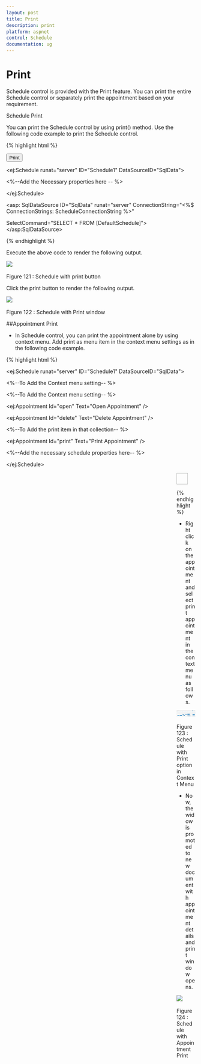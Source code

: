 ```yaml
---
layout: post
title: Print
description: print
platform: aspnet
control: Schedule
documentation: ug
---
```


# Print

Schedule control is provided with the Print feature. You can print the entire Schedule control or separately print the appointment based on your requirement.

Schedule Print

You can print the Schedule control by using print() method. Use the following code example to print the Schedule control.


{% highlight html %}




<div>

<input class="print" type="button" value="Print" />

<ej:Schedule runat="server" ID="Schedule1" DataSourceID="SqlData">

<%--Add the Necessary properties here -- %>

</ej:Schedule>

</div>

<asp: SqlDataSource ID="SqlData" runat="server" ConnectionString="<%$ ConnectionStrings: ScheduleConnectionString %>"

SelectCommand="SELECT * FROM [DefaultSchedule]"></asp:SqlDataSource>

<script type="text/javascript">

$(document).ready(function () {



// function to bind the click event to the button



$('.print').bind("click", function () {



var obj = $("#Schedule1").data("ejSchedule");



// Public method to print the schedule



obj.print();



});



});

</script>

{% endhighlight %}

Execute the above code to render the following output.

![](Print_images/Print_img1.png)


Figure 121 : Schedule with print button

Click the print button to render the following output.



![](Print_images/Print_img2.png)


Figure 122 : Schedule with Print window

##Appointment Print

* In Schedule control, you can print the appointment alone by using context menu. Add print as menu item in the context menu settings as in the following code example. 

{% highlight html %}




<ej:Schedule runat="server" ID="Schedule1" DataSourceID="SqlData">

<%--To Add the Context menu setting-- %>

<ContextMenuSettings Enable="true">

<%--To Add the Context menu setting-- %>

<MenuItems>

<AppointmentCollection>

<ej:Appointment Id="open" Text="Open Appointment" />

<ej:Appointment Id="delete" Text="Delete Appointment" />

<%--To Add the print item in that collection-- %>

<ej:Appointment Id="print" Text="Print Appointment" />

</AppointmentCollection>

</MenuItems>

</ContextMenuSettings>

<%--Add the necessary schedule properties here-- %>

</ej:Schedule>

<div id="reminder">

<a class="pull-left" href="#" style="margin-top: 9px; outline: medium none;">

<div class="reminder-icon e-btn e-select /">

</a>

</div>

<style type="text/css">

#reminder

{

width: 50px;

height: 40px;

margin-top: 1px;

float: right;

}

.reminder-icon

{

background-image: url("../Content/images/Schedule/print.png") !important;

background-repeat:no-repeat !important;

background-position: 3px 3px !important;

border: 1px solid #BBBCBB !important;

height: 28px;

width: 28px;

}

</style>

<script type="text/javascript">

$(function () {

$("#Schedule1").find("tr.e-scheduleheader td").first().append($("#reminder"));

$('.reminder-icon').bind("click", function () {

var obj = $("#Schedule1").data("ejSchedule");

obj.print();

});

});



</script>

{% endhighlight %}

* Right click on the appointment and select print appointment in the context menu as follows.



![](Print_images/Print_img3.png)


Figure 123 : Schedule with Print option in Context Menu

* Now, the widow is promoted to new document with appointment details and print window opens.



![](Print_images/Print_img4.png)


Figure 124 : Schedule with Appointment Print

